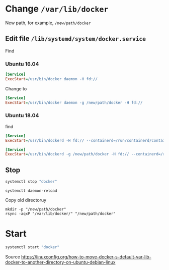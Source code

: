 # Change `/var/lib/docker`

New path, for example, `/new/path/docker`

## Edit file `/lib/systemd/system/docker.service`
Find

### Ubuntu 16.04
```ini
[Service]
ExecStart=/usr/bin/docker daemon -H fd://
```

Change to
```ini
[Service]
ExecStart=/usr/bin/docker daemon -g /new/path/docker -H fd://
```

### Ubuntu 18.04

find
```ini
[Service]
ExecStart=/usr/bin/dockerd -H fd:// --containerd=/run/containerd/containerd.sock
```


```ini
[Service]
ExecStart=/usr/bin/dockerd -g /new/path/docker -H fd:// --containerd=/run/containerd/containerd.sock
```

## Stop
```sh
systemctl stop "docker"
```

```
systemctl daemon-reload
```


Copy old directoruy
```
mkdir -p "/new/path/docker"
rsync -aqxP "/var/lib/docker/" "/new/path/docker"
```

# Start
```sh
systemctl start "docker"
```


Source https://linuxconfig.org/how-to-move-docker-s-default-var-lib-docker-to-another-directory-on-ubuntu-debian-linux
